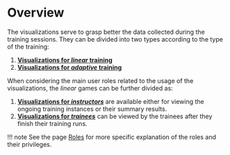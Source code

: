 # Overview

The visualizations serve to grasp better the data collected during the training sessions. They can be divided into two types according to the type of the training:

1. **[Visualizations for *linear* training](../visualizations-for-linear/)** 
2. **[Visualizations for *adaptive* training](../visualizations-for-adaptive/)**

When considering the main user roles related to the usage of the visualizations, the *linear* games can be further divided as:

1. **[Visualizations for *instructors*](../visualizations-for-linear/#for-instructors)** are available either for viewing the ongoing training instances or their summary results.
2. **[Visualizations for *trainees*](../visualizations-for-linear/#for-trainees)** can be viewed by the trainees after they finish their training runs.

!!! note
    See the page [Roles](../../../../user-guide-advanced/users-and-groups/roles/) for more specific explanation of the roles and their privileges.
